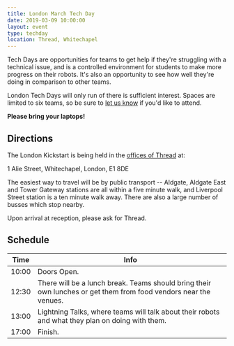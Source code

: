 ```yaml
---
title: London March Tech Day
date: 2019-03-09 10:00:00
layout: event
type: techday
location: Thread, Whitechapel
---
```


Tech Days are opportunities for teams to get help if they're struggling with a
technical issue, and is a controlled environment for students to make more
progress on their robots. It's also an opportunity to see how well they're doing
in comparison to other teams.

London Tech Days will only run of there is sufficient interest. Spaces are
limited to six teams, so be sure to [let us know][teams-contact] if you'd like
to attend.

**Please bring your laptops!**

## Directions

The London Kickstart is being held in the [offices of Thread][venue-map] at:

1 Alie Street,
Whitechapel,
London,
E1 8DE

The easiest way to travel will be by public transport -- Aldgate, Aldgate East
and Tower Gateway stations are all within a five minute walk, and Liverpool
Street station is a ten minute walk away. There are also a large number of
busses which stop nearby.

Upon arrival at reception, please ask for Thread.

## Schedule

| Time  | Info |
|-------|------|
| 10:00 | Doors Open. |
| 12:30 | There will be a lunch break. Teams should bring their own lunches or get them from food vendors near the venues. |
| 13:00 | Lightning Talks, where teams will talk about their robots and what they plan on doing with them. |
| 17:00 | Finish. |

[venue-map]: https://goo.gl/13LbAL
[teams-contact]: mailto:teams@studentrobotics.org
